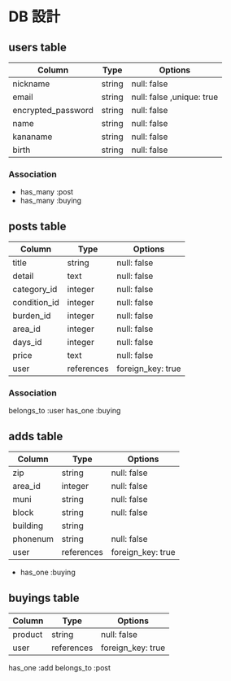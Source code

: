 # DB 設計

## users table

| Column             | Type                | Options                 |
|--------------------|---------------------|-------------------------|
| nickname           | string              | null: false             |
| email              | string              | null: false ,unique: true |
| encrypted_password | string              | null: false             |
| name               | string              | null: false             |
| kananame           | string              | null: false             |
| birth              | string              | null: false             |


### Association

* has_many :post
* has_many :buying

## posts table

| Column                              | Type       | Options           |
|-------------------------------------|------------|-------------------|
| title                               | string     | null: false       |
| detail                              | text       | null: false       |
| category_id                         | integer    | null: false       |
| condition_id                        | integer    | null: false       |
| burden_id                           | integer    | null: false       |
| area_id                             | integer    | null: false       |
| days_id                             | integer    | null: false       |
| price                               | text       | null: false       |
| user                                | references | foreign_key: true |

### Association
belongs_to :user
has_one :buying

## adds table

| Column                              | Type       | Options           |
|-------------------------------------|------------|-------------------|
| zip                                 | string     | null: false       |
| area_id                             | integer    | null: false       |
| muni                                | string     | null: false       |
| block                               | string     | null: false       |
| building                            | string     |                   |
| phonenum                            | string     | null: false       |
| user                                | references | foreign_key: true |

* has_one :buying

## buyings table
| Column                              | Type       | Options           |
|-------------------------------------|------------|-------------------|
| product                             | string     | null: false       |
| user                                | references | foreign_key: true |

has_one :add
belongs_to :post